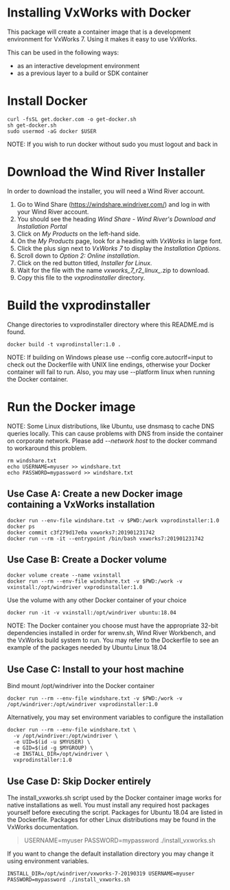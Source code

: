 Installing VxWorks with Docker
==============================

This package will create a container image that is a development environment for VxWorks 7. Using it makes it easy to use VxWorks.

This can be used in the following ways:
- as an interactive development environment
- as a previous layer to a build or SDK container

# Install Docker

```
curl -fsSL get.docker.com -o get-docker.sh
sh get-docker.sh
sudo usermod -aG docker $USER
```

NOTE: If you wish to run docker without sudo you must logout and back in

# Download the Wind River Installer

In order to download the installer, you will need a Wind River account.

   1. Go to Wind Share (https://windshare.windriver.com/) and log in with your Wind River account.
   2. You should see the heading *Wind Share - Wind River's Download and Installation Portal* 
   3. Click on *My Products* on the left-hand side.
   4. On the *My Products* page, look for a heading with *VxWorks* in large font.
   5. Click the plus sign next to *VxWorks 7* to display the *Installation Options*.
   6. Scroll down to *Option 2: Online installation*.
   7. Click on the red button titled, *Installer for Linux*.
   8. Wait for the file with the name *vxworks_7_r2_linux_*.zip to download.
   9. Copy this file to the *vxprodinstaller* directory.

# Build the vxprodinstaller

Change directories to vxprodinstaller directory where this README.md is found.

```
docker build -t vxprodinstaller:1.0 .
```


NOTE: If building on Windows please use --config core.autocrlf=input to
check out the Dockerfile with UNIX line endings, otherwise your Docker
container will fail to run.  Also, you may use --platform linux when
running the Docker container.

# Run the Docker image

NOTE: Some Linux distributions, like Ubuntu, use dnsmasq to cache DNS queries
locally.  This can cause problems with DNS from inside the container on corporate
network. Please add *--network host* to the docker command to workaround this problem.

```
rm windshare.txt
echo USERNAME=myuser >> windshare.txt
echo PASSWORD=mypassword >> windshare.txt
```

## Use Case A: Create a new Docker image containing a VxWorks installation

```
docker run --env-file windshare.txt -v $PWD:/work vxprodinstaller:1.0
docker ps
docker commit c3f279d17e0a vxworks7:201901231742
docker run --rm -it --entrypoint /bin/bash vxworks7:201901231742
```


## Use Case B: Create a Docker volume

```
docker volume create --name vxinstall
docker run --rm --env-file windshare.txt -v $PWD:/work -v vxinstall:/opt/windriver vxprodinstaller:1.0
```

Use the volume with any other Docker container of your choice
```
docker run -it -v vxinstall:/opt/windriver ubuntu:18.04
```

NOTE: The Docker container you choose must have the appropriate 32-bit dependencies
installed in order for wrenv.sh, Wind River Workbench, and the VxWorks build system
to run.  You may refer to the Dockerfile to see an example of the packages needed
by Ubuntu Linux 18.04

## Use Case C: Install to your host machine

Bind mount /opt/windriver into the Docker container

```
docker run --rm --env-file windshare.txt -v $PWD:/work -v /opt/windriver:/opt/windriver vxprodinstaller:1.0
```

Alternatively, you may set environment variables to configure the installation

```
docker run --rm --env-file windshare.txt \
  -v /opt/windriver:/opt/windriver \
  -e UID=$(id -u $MYUSER) \
  -e GID=$(id -g $MYGROUP) \
  -e INSTALL_DIR=/opt/windriver \
  vxprodinstaller:1.0
```

## Use Case D: Skip Docker entirely

The install_vxworks.sh script used by the Docker container image works for native
installations as well.  You must install any required host packages yourself
before executing the script.   Packages for Ubuntu 18.04 are listed in the
Dockerfile.   Packages for other Linux distributions may be found in the VxWorks
documentation.

> USERNAME=myuser PASSWORD=mypassword ./install_vxworks.sh

If you want to change the default installation directory you may change it using
environment variables.

```
INSTALL_DIR=/opt/windriver/vxworks-7-20190319 USERNAME=myuser PASSWORD=mypassword ./install_vxworks.sh
```
